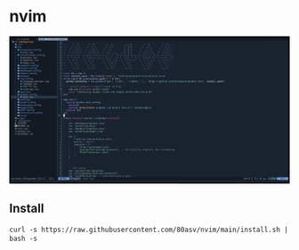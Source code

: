 # nvim

![nvim](https://github.com/80asv/nvim/blob/main/assets/nvim.png)

## Install

```
curl -s https://raw.githubusercontent.com/80asv/nvim/main/install.sh | bash -s
```
